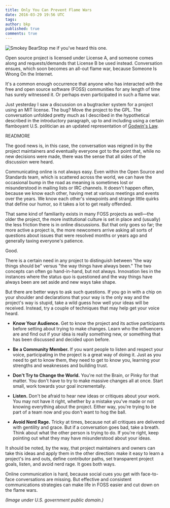 ```yaml
---
title: Only You Can Prevent Flame Wars
date: 2016-03-29 19:56 UTC
tags:
author: bkp
published: true
comments: true
---
```

![Smokey Bear](blog/bkp/Smokey.jpg)Stop me if you've heard this one.

Open source project is licensed under License A, and someone comes along and requests/demands that License B be used instead. Conversation ensues, which soon becomes an all-out flame war, because Someone Is Wrong On the Internet.

It's a common enough occurrence that anyone who has interacted with the free and open source software (FOSS) communities for any length of time has surely witnessed it. Or perhaps even participated in such a flame war.

Just yesterday I saw a discussion on a bugtracker system for a project using an MIT license. The bug? Move the project to the GPL.  The conversation unfolded pretty much as I described in the hypothetical described in the introductory paragraph, up to and including using a certain flamboyant U.S. politician as an updated representation of [Godwin's Law](https://en.wikipedia.org/wiki/Godwin%27s_law).

READMORE

The good news is, in this case, the conversation was reigned in by the project maintainers and eventually everyone got to the point that, while no new decisions were made, there was the sense that all sides of the discussion were heard.

Communicating online is not always easy. Even within the Open Source and Standards team, which is scattered across the world, we can have the occasional bump in the road as meaning is sometimes lost or misunderstood in mailing lists or IRC channels. It doesn't happen often, because we know each other, having met at various meetings and events over the years. We know each other's viewpoints and strange little quirks that define our humor, so it takes a lot to get really offended.

That same kind of familiarity exists in many FOSS projects as well&mdash;the older the project, the more institutional culture is set in place and (usually) the less friction there is in online discussions. But that only goes so far; the more active a project is, the more newcomers arrive asking all sorts of questions about issues that were resolved months or years ago and generally taxing everyone's patience.

Good.

There is a certain need in any project to distinguish between "the way things should be" versus "the way things have always been." The two concepts can often go hand-in-hand, but not always. Innovation lies in the instances where the status quo is questioned and the way things have always been are set aside and new ways take shape.

But there are better ways to ask such questions. If you go in with a chip on your shoulder and declarations that your way is the only way and the project's way is stupid, take a wild guess how well your ideas will be received. Instead, try a couple of techniques that may help get your voice heard.

  * **Know Your Audience.** Get to know the project and its active participants before setting about trying to make changes. Learn who the influencers are and find out if your idea is really something new, or something that has been discussed and decided upon before.

  * **Be a Community Member.** If you want people to listen and respect your voice, participating in the project is a great way of doing it. Just as you need to get to know them, they need to get to know you, learning your strengths and weaknesses and building trust.

  * **Don't Try to Change the World.** You're not the Brain, or Pinky for that matter. You don't have to try to make massive changes all at once. Start small, work towards your goal incrementally.

  * **Listen.** Don't be afraid to hear new ideas or critiques about your work. You may not have it right, whether by a mistake you've made or not knowing everything about the project. Either way, you're trying to be part of a team now and you don't want to hog the ball.

  * **Avoid Nerd Rage.** Tricky at times, because not all critiques are delivered with gentility and grace. But if a conversation goes bad, take a breath. Think about what the other person is trying to do. If you're right, keep pointing out what they may have misunderstood about your ideas.

It should be noted, by the way, that project maintainers and owners can take this ideas and apply them in the other direction: make it easy to learn a project's ins and outs, define contributor paths, set transparent project goals, listen, and avoid nerd rage. It goes both ways.

Online communication is hard, because social cues you get with face-to-face conversations are missing. But effective and consistent communications strategies can make life in FOSS easier and cut down on the flame wars.

*(Image under U.S. government public domain.)*
